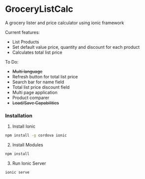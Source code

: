 # GroceryListCalc
A grocery lister and price calculator using ionic framework

Current features:
- List Products
- Set default value price, quantity and discount for each product
- Calculates total list price

To Do:
- ~~Multi language~~
- Refresh button for total list price
- Search bar for name field
- Total list price discount field
- Multi page application
- Product comparer
- ~~Load/Save Capabilities~~

### Installation
1. Install Ionic
```bash
npm install -g cordova ionic
```

2. Install Modules
```bash
npm install
```

3. Run Ionic Server
```bash
ionic serve
```
